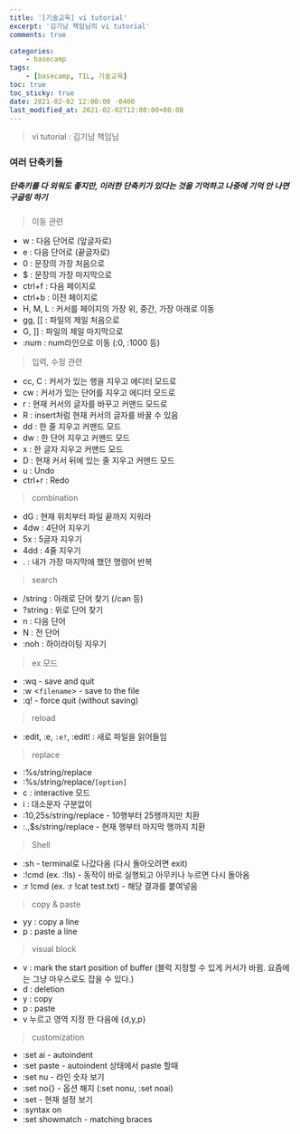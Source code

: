 ```yaml
---
title: '[기술교육] vi tutorial'
excerpt: '김기남 책임님의 vi tutorial'
comments: true

categories:
    - basecamp
tags:
    - [basecamp, TIL, 기술교육]
toc: true
toc_sticky: true
date: 2021-02-02 12:00:00 -0400
last_modified_at: 2021-02-02T12:00:00+08:00
---
```


> vi tutorial : 김기남 책임님

### 여러 단축키들
##### 단축키를 다 외워도 좋지만, 이러한 단축키가 있다는 것을 기억하고 나중에 기억 안 나면 구글링 하기

> 이동 관련

- w : 다음 단어로 (앞글자로)
- e : 다음 단어로 (끝글자로)
- 0 : 문장의 가장 처음으로
- $ : 문장의 가장 마지막으로
- ctrl+f : 다음 페이지로
- ctrl+b : 이전 페이지로
- H, M, L : 커서를 페이지의 가장 위, 중간, 가장 아래로 이동
- gg, [[ : 파일의 제일 처음으로
- G, ]] : 파일의 제일 마지막으로
- :num : num라인으로 이동 (:0, :1000 등)

> 입력, 수정 관련

- cc, C : 커서가 있는 행을 지우고 에디터 모드로
- cw : 커서가 있는 단어를 지우고 에디터 모드로
- r : 현재 커서의 글자를 바꾸고 커맨드 모드로
- R : insert처럼 현재 커서의 글자를 바꿀 수 있음
- dd : 한 줄 지우고 커맨드 모드
- dw : 한 단어 지우고 커맨드 모드
- x : 한 글자 지우고 커맨드 모드
- D : 현재 커서 뒤에 있는 줄 지우고 커맨드 모드
- u : Undo
- ctrl+r : Redo

> combination

- dG : 현재 위치부터 파일 끝까지 지워라
- 4dw : 4단어 지우기
- 5x : 5글자 지우기
- 4dd : 4줄 지우기
- . : 내가 가장 마지막에 했던 명령어 반복

> search

- /string : 아래로 단어 찾기 (/can 등)
- ?string : 위로 단어 찾기
- n : 다음 단어
- N : 전 단어
- :noh : 하이라이팅 지우기

> ex 모드

- :wq - save and quit
- :w <`filename`> - save to the file
- :q! - force quit (without saving)

> reload

- :edit, :e, `:e!`, :edit! : 새로 파일을 읽어들임

> replace

- :%s/string/replace
- :%s/string/replace/`[option]`
- c : interactive 모드
- i : 대소문자 구분없이
- :10,25s/string/replace - 10행부터 25행까지만 치환
- :.,$s/string/replace - 현재 행부터 마지막 행까지 치환

> Shell 

- :sh - terminal로 나갔다옴 (다시 돌아오려면 exit)
- :!cmd (ex. :!ls) - 동작이 바로 실행되고 아무키나 누르면 다시 돌아옴
- :r !cmd (ex. :r !cat test.txt) - 해당 결과를 붙여넣음

> copy & paste

- yy : copy a line
- p : paste a line

> visual block

- v : mark the start position of buffer (블럭 지정할 수 있게 커서가 바뀜. 요즘에는 그냥 마우스로도 잡을 수 있다.)
- d : deletion
- y : copy
- p : paste
- v 누르고 영역 지정 한 다음에 {d,y,p}

> customization

- :set ai -  autoindent
- :set paste - autoindent 상태에서 paste 할때
- :set nu - 라인 숫자 보기
- :set no{} - 옵션 해지 (:set nonu, :set noai)
- :set - 현재 설정 보기
- :syntax on
- :set showmatch - matching braces

